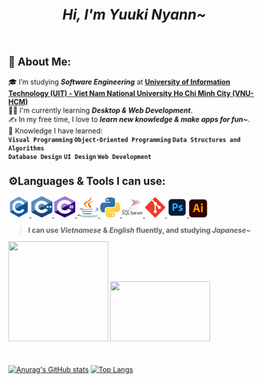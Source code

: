 
 
<h1 align="center">
 <i>Hi, I'm Yuuki Nyann~</i>
</h1>
<br>
 
</h1>

## 📌&nbsp;About Me:
🎓 I’m studying **_Software Engineering_** at **[University of Information Technology (UIT) - Viet Nam National University Ho Chi Minh City (VNU-HCM)](https://en.uit.edu.vn/overview-vnuhcm-university-information-technology)**\
👨‍💻 I'm currently learning **_Desktop & Web Development_**.\
✍️ In my free time, I love to **_learn new knowledge & make apps for fun~_**.\
🌱 Knowledge I have learned:<br>
**```Visual Programming``` ```Object-Oriented Programming``` ```Data Structures and Algorithms```<br> ```Database Design```**
**```UI Design``` ```Web Development```**



## ⚙Languages & Tools I can use:
<a href="http://www.open-std.org/jtc1/sc22/wg14/"> <img src="Assets/c.svg" alt="c" width="42" height="42"/> </a>
<a href="https://www.cplusplus.com/"> <img src="Assets/cgg.svg" alt="cplusplus" width="42" height="42"/> </a>
<a href="https://docs.microsoft.com/en-us/dotnet/csharp/"> <img src="Assets/cs.svg" alt="csharp" width="42" height="42"/> </a>
<a href="https://www.java.com/en/download/help/whatis_java.html"> <img src="Assets/java.svg" alt="java" width="42" height="42"/> </a>
<a href="https://www.python.org/"> <img src="Assets/python.svg" alt="python" width="40" height="40"/> </a>
<a href="https://www.microsoft.com/en-us/sql-server/sql-server-2019"> <img src="Assets/sql.svg" alt="sql" width="42" height="42"/> </a>
<a href="https://git-scm.com/"> <img src="Assets/git.svg" alt="git" width="40" height="40"/> </a>
<a href="https://www.photoshop.com/en"> <img src="Assets/pts.svg" alt="adbpts" width="40" height="40"/> </a>
<a href="https://www.adobe.com/products/illustrator.html"> <img src="Assets/ai.svg" alt="adbai" width="36" height="36"/> </a>
> **I can use _Vietnamese_ & _English_ fluently, and studying _Japanese_~**

<p align="left">
 <img src="https://user-images.githubusercontent.com/85296548/155258571-894ab9f6-fdcb-48f9-8dd0-1c800404eda5.jpg" width="200" height="200">
 <img src="https://user-images.githubusercontent.com/85296548/155247483-e289bbea-4d0e-439e-895d-a67617804572.jpg" width="200" height="120">
</p>
<br>

[![Anurag's GitHub stats](https://github-readme-stats.vercel.app/api?username=YuukiNyan&count_private=true&show_icons=true&theme=dracula&include_all_commits&custom_title=My&nbsp;GitHub&nbsp;Stats)](https://github.com/anuraghazra/github-readme-stats)
[![Top Langs](https://github-readme-stats.vercel.app/api/top-langs/?username=YuukiNyan&layout=compact)](https://github.com/anuraghazra/github-readme-stats)
